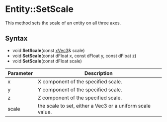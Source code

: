 # Entity::SetScale

This method sets the scale of an entity on all three axes.

## Syntax

- void **SetScale**(const [xVec3](xVec3.md)& scale)
- void **SetScale**(const dFloat x, const dFloat y, const dFloat z)
- void **SetScale**(const dFloat scale)

| Parameter | Description |
| ------ | ------ |
| x | X component of the specified scale. |
| y | Y component of the specified scale. |
| z | Z component of the specified scale. |
| scale | the scale to set, either a Vec3 or a uniform scale value. |
